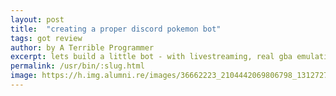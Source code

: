 ```yaml
---
layout: post
title:  "creating a proper discord pokemon bot"
tags: got review
author: by A Terrible Programmer
excerpt: lets build a little bot - with livestreaming, real gba emulatior and rom
permalink: /usr/bin/:slug.html
image: https://h.img.alumni.re/images/36662223_2104442069806798_1312727161697730560_n_17.jpg
---
```

